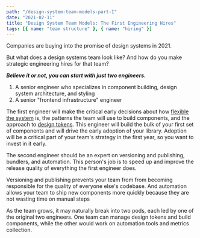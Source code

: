 ```yaml
---
path: "/design-system-team-models-part-I"
date: "2021-02-11"
title: "Design System Team Models: The First Engineering Hires"
tags: [{ name: "team structure" }, { name: "hiring" }]
---
```


Companies are buying into the promise of design systems in 2021.

But what does a design systems team look like? And how do you make strategic engineering hires for that team?

**_Believe it or not, you can start with just two engineers._**

1. A senior engineer who specializes in component building, design system architecture, and styling
2. A senior "frontend infrastructure" engineer

The first engineer will make the critical early decisions about how [flexible the system](./progressive-disclosure-of-complexity) is, the patterns the team will use to build components, and the approach to [design tokens](./design-tokens). This engineer will build the bulk of your first set of components and will drive the early adoption of your library. Adoption will be a critical part of your team's strategy in the first year, so you want to invest in it early.

The second engineer should be an expert on versioning and publishing, bundlers, and automation. This person's job is to speed up and improve the release quality of everything the first engineer does.

Versioning and publishing prevents your team from from becoming responsible for the quality of everyone else's codebase. And automation allows your team to ship new components more quickly because they are not wasting time on manual steps

As the team grows, it may naturally break into two pods, each led by one of the original two engineers. One team can manage design tokens and build components, while the other would work on automation tools and metrics collection.
